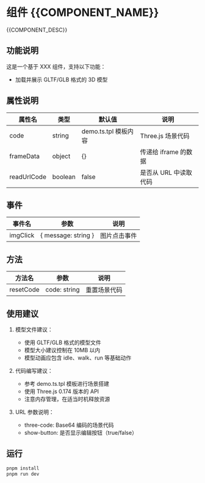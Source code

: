 # 组件 {{COMPONENT_NAME}}
{{COMPONENT_DESC}}

## 功能说明

这是一个基于 XXX 组件，支持以下功能：

- 加载并展示 GLTF/GLB 格式的 3D 模型

## 属性说明

| 属性名 | 类型 | 默认值 | 说明 |
|--------|------|---------|-------|
| code | string | demo.ts.tpl 模板内容 | Three.js 场景代码 |
| frameData | object | {} | 传递给 iframe 的数据 |
| readUrlCode | boolean | false | 是否从 URL 中读取代码 |

## 事件

| 事件名 | 参数 | 说明 |
|--------|------|-------|
| imgClick | { message: string } | 图片点击事件 |

## 方法

| 方法名 | 参数 | 说明 |
|--------|------|-------|
| resetCode | code: string | 重置场景代码 |

## 使用建议

1. 模型文件建议：
   - 使用 GLTF/GLB 格式的模型文件
   - 模型大小建议控制在 10MB 以内
   - 模型动画应包含 idle、walk、run 等基础动作

2. 代码编写建议：
   - 参考 demo.ts.tpl 模板进行场景搭建
   - 使用 Three.js 0.174 版本的 API
   - 注意内存管理，在适当时机释放资源

3. URL 参数说明：
   - three-code: Base64 编码的场景代码
   - show-button: 是否显示编辑按钮（true/false）

## 运行

```bash
pnpm install
pnpm run dev
```
